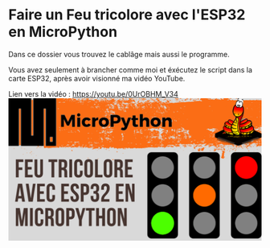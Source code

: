 # Faire un Feu tricolore avec l'ESP32 en MicroPython 
Dans ce dossier vous trouvez le cablâge mais aussi le programme.

Vous avez seulement à brancher comme moi et éxécutez le script dans la carte ESP32, après avoir visionné ma vidéo YouTube.

Lien vers la vidéo : https://youtu.be/0UrOBHM_V34
![alt text](https://github.com/electrocodeur/06_feu_tricolore_esp32/blob/main/miniature.png)

